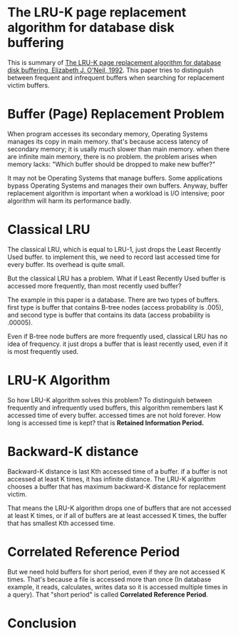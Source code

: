 # The LRU-K page replacement algorithm for database disk buffering

This is summary of [The LRU-K page replacement algorithm for database disk buffering, Elizabeth J. O'Neil, 1992](https://dl.acm.org/doi/10.1145/170036.170081). This paper tries to distinguish between frequent and infrequent buffers when searching for replacement victim buffers.

# Buffer (Page) Replacement Problem

When program accesses its secondary memory, Operating Systems manages its copy in main memory. that's because access latency of secondary memory; it is usally much slower than main memory. when there are infinite main memory, there is no problem. the problem arises when memory lacks: "Which buffer should be dropped to make new buffer?"   

It may not be Operating Systems that manage buffers. Some applications bypass Operating Systems and manages their own buffers. Anyway, buffer replacement algorithm is important when a workload is I/O intensive; poor algorithm will harm its performance badly.

# Classical LRU

The classical LRU, which is equal to LRU-1, just drops the Least Recently Used buffer. to implement this, we need to record last accessed time for every buffer. Its overhead is quite small.  

But the classical LRU has a problem. What if Least Recently Used buffer is accessed more frequently, than most recently used buffer?  

The example in this paper is a database. There are two types of buffers. first type is buffer that contains B-tree nodes (access probability is .005), and second type is buffer that contains its data (access probability is .00005).  

Even if B-tree node buffers are more frequently used, classical LRU has no idea of frequency. it just drops a buffer that is least recently used, even if it is most frequently used.  

# LRU-K Algorithm

So how LRU-K algorithm solves this problem? To distinguish between frequently and infrequently used buffers, this algorithm remembers last K accessed time of every buffer. accessed times are not hold forever. How long is accessed time is kept? that is **Retained Information Period.**  

# Backward-K distance

Backward-K distance is last Kth accessed time of a buffer. if a buffer is not accessed at least K times, it has infinite distance. The LRU-K algorithm chooses a buffer that has maximum backward-K distance for replacement victim.

That means the LRU-K algorithm drops one of buffers that are not accessed at least K times, or if all of buffers are at least accessed K times, the buffer that has smallest Kth accessed time.  

# Correlated Reference Period

But we need hold buffers for short period, even if they are not accessed K times. That's because a file is accessed more than once (In database example, it reads, calculates, writes data so it is accessed multiple times in a query). That "short period" is called **Correlated Reference Period**.

# Conclusion
